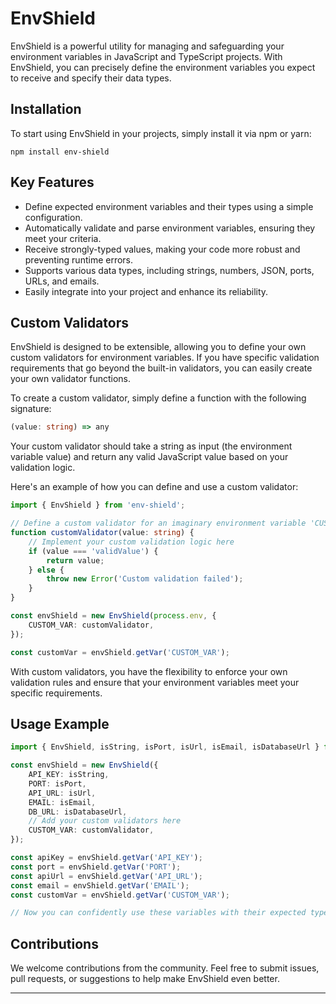 
# EnvShield

EnvShield is a powerful utility for managing and safeguarding your environment variables in JavaScript and TypeScript projects. With EnvShield, you can precisely define the environment variables you expect to receive and specify their data types.

## Installation

To start using EnvShield in your projects, simply install it via npm or yarn:

```
npm install env-shield
```

## Key Features

- Define expected environment variables and their types using a simple configuration.
- Automatically validate and parse environment variables, ensuring they meet your criteria.
- Receive strongly-typed values, making your code more robust and preventing runtime errors.
- Supports various data types, including strings, numbers, JSON, ports, URLs, and emails.
- Easily integrate into your project and enhance its reliability.

## Custom Validators

EnvShield is designed to be extensible, allowing you to define your own custom validators for environment variables. If you have specific validation requirements that go beyond the built-in validators, you can easily create your own validator functions.

To create a custom validator, simply define a function with the following signature:

```typescript
(value: string) => any
```

Your custom validator should take a string as input (the environment variable value) and return any valid JavaScript value based on your validation logic.

Here's an example of how you can define and use a custom validator:

```typescript
import { EnvShield } from 'env-shield';

// Define a custom validator for an imaginary environment variable 'CUSTOM_VAR'
function customValidator(value: string) {
    // Implement your custom validation logic here
    if (value === 'validValue') {
        return value;
    } else {
        throw new Error('Custom validation failed');
    }
}

const envShield = new EnvShield(process.env, {
    CUSTOM_VAR: customValidator,
});

const customVar = envShield.getVar('CUSTOM_VAR');
```

With custom validators, you have the flexibility to enforce your own validation rules and ensure that your environment variables meet your specific requirements.

## Usage Example

```typescript
import { EnvShield, isString, isPort, isUrl, isEmail, isDatabaseUrl } from 'env-shield';

const envShield = new EnvShield({
    API_KEY: isString,
    PORT: isPort,
    API_URL: isUrl,
    EMAIL: isEmail,
    DB_URL: isDatabaseUrl,
    // Add your custom validators here
    CUSTOM_VAR: customValidator,
});

const apiKey = envShield.getVar('API_KEY');
const port = envShield.getVar('PORT');
const apiUrl = envShield.getVar('API_URL');
const email = envShield.getVar('EMAIL');
const customVar = envShield.getVar('CUSTOM_VAR');

// Now you can confidently use these variables with their expected types.
```

## Contributions

We welcome contributions from the community. Feel free to submit issues, pull requests, or suggestions to help make EnvShield even better.

---
